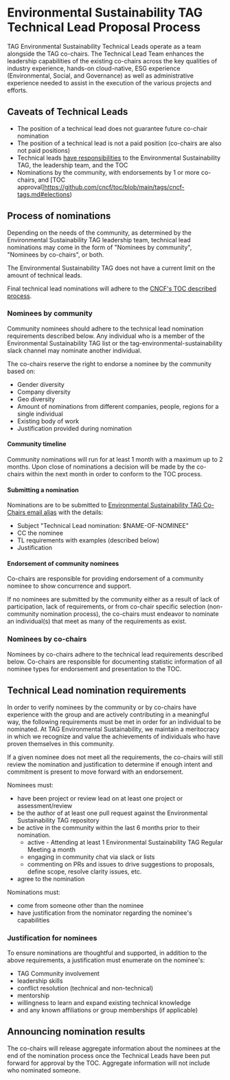 <!-- cSpell:ignore chairpersonship markdownlint -->
# Environmental Sustainability TAG Technical Lead Proposal Process

TAG Environmental Sustainability Technical Leads operate as a team alongside the TAG co-chairs.
The Technical Lead Team enhances the leadership capabilities of the existing co-chairs across the key qualities of industry experience, hands-on cloud-native, ESG experience (Environmental, Social, and Governance) as well as administrative experience needed to assist in the execution of the various projects and efforts.

## Caveats of Technical Leads

* The position of a technical lead does not guarantee future co-chair nomination
* The position of a technical lead is not a paid position (co-chairs are also not paid positions)
* Technical leads [have responsibilities](roles.md) to the Environmental Sustainability TAG, the leadership team, and the TOC
* Nominations by the community, with endorsements by 1 or more co-chairs, and [TOC approval]https://github.com/cncf/toc/blob/main/tags/cncf-tags.md#elections)

## Process of nominations

Depending on the needs of the community, as determined by the Environmental Sustainability TAG leadership team, technical lead nominations may come in the form of "Nominees by community", "Nominees by co-chairs", or both.

The Environmental Sustainability TAG does not have a current limit on the amount of technical leads.

Final technical lead nominations will adhere to the [CNCF's TOC described process](https://github.com/cncf/toc/blob/main/tags/cncf-tags.md#elections).

### Nominees by community

Community nominees should adhere to the technical lead nomination requirements described below.
Any individual who is a member of the Environmental Sustainability TAG list or the tag-environmental-sustainability slack channel may nominate another individual.

The co-chairs reserve the right to endorse a nominee by the community based on:

* Gender diversity
* Company diversity
* Geo diversity
* Amount of nominations from different companies, people, regions for a single individual
* Existing body of work
* Justification provided during nomination

#### Community timeline

Community nominations will run for at least 1 month with a maximum up to 2 months.
Upon close of nominations a decision will be made by the co-chairs within the next month in order to conform to the TOC process.

#### Submitting a nomination

Nominations are to be submitted to [Environmental Sustainability TAG Co-Chairs email alias](mailto:cncf-tag-env-sus-chairs@lists.cncf.io) with the details:

* Subject "Technical Lead nomination: $NAME-OF-NOMINEE"
* CC the nominee
* TL requirements with examples (described below)
* Justification

#### Endorsement of community nominees

Co-chairs are responsible for providing endorsement of a community nominee to show concurrence and support.

If no nominees are submitted by the community either as a result of lack of participation, lack of requirements, or from co-chair specific selection (non-community nomination process), the co-chairs must endeavor to nominate an individual(s) that meet as many of the requirements as exist.

### Nominees by co-chairs

Nominees by co-chairs adhere to the technical lead requirements described below.
Co-chairs are responsible for documenting statistic information of all nominee types for endorsement and presentation to the TOC.

## Technical Lead nomination requirements

In order to verify nominees by the community or by co-chairs have experience with the group and are actively contributing in a meaningful way, the following requirements must be met in order for an individual to be nominated.
At TAG Environmental Sustainability, we maintain a meritocracy in which we recognize and value the achievements of individuals who have proven themselves in this community.

If a given nominee does not meet all the requirements, the co-chairs will still review the nomination and justification to determine if enough intent and commitment is present to move forward with an endorsement.

Nominees must:
* have been project or review lead on at least one project or assessment/review
* be the author of at least one pull request against the Environmental Sustainability TAG repository
* be active in the community within the last 6 months prior to their nomination.
   * active - Attending at least 1 Environmental Sustainability TAG Regular Meeting a month
   * engaging in community chat via slack or lists
   * commenting on PRs and issues to drive suggestions to proposals, define scope, resolve clarity issues, etc.
* agree to the nomination

Nominations must:

* come from someone other than the nominee
* have justification from the nominator regarding the nominee's capabilities

### Justification for nominees

To ensure nominations are thoughtful and supported, in addition to the above requirements, a justification must enumerate on the nominee's:

* TAG Community involvement
* leadership skills
* conflict resolution (technical and non-technical)
* mentorship
* willingness to learn and expand existing technical knowledge
* and any known affiliations or group memberships (if applicable)

## Announcing nomination results

The co-chairs will release aggregate information about the nominees at the end of the nomination process once the Technical Leads have been put forward for approval by the TOC.
Aggregate information will not include who nominated someone.